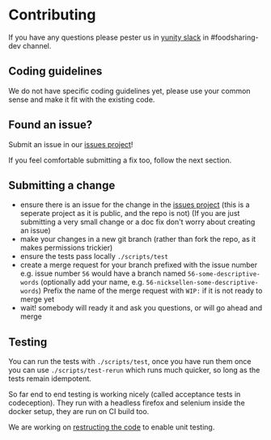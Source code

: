 # Contributing

If you have any questions please pester us in [yunity slack](https://slackin.yunity.org/) in #foodsharing-dev channel.

## Coding guidelines

We do not have specific coding guidelines yet, please use your common sense and make it fit with the existing code.

## Found an issue?

Submit an issue in our [issues project](https://gitlab.com/foodsharing-dev/issues/issues)!

If you feel comfortable submitting a fix too, follow the next section.

## Submitting a change

* ensure there is an issue for the change in the [issues project](https://gitlab.com/foodsharing-dev/issues/issues)
    (this is a seperate project as it is public, and the repo is not)
    (If you are just submitting a very small change or a doc fix don't worry about creating an issue)
* make your changes in a new git branch
    (rather than fork the repo, as it makes permissions trickier)
* ensure the tests pass locally `./scripts/test`
* create a merge request for your branch prefixed with the issue number
    e.g. issue number `56` would have a branch named `56-some-descriptive-words`
    (optionally add your name, e.g. `56-nicksellen-some-descriptive-words`)
    Prefix the name of the merge request with `WIP:` if it is not ready to merge yet
* wait! somebody will ready it and ask you questions, or will go ahead and merge

## Testing

You can run the tests with `./scripts/test`,
once you have run them once you can use `./scripts/test-rerun` which runs much quicker, so long as the tests
remain idempotent.

So far end to end testing is working nicely (called acceptance tests in codeception).
They run with a headless firefox and selenium inside the docker setup, they are run on CI build too.

We are working on [restructing the code](https://gitlab.com/foodsharing-dev/issues/issues/63) to enable unit testing.